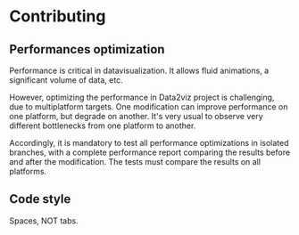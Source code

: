 # Contributing

## Performances optimization

Performance is critical in datavisualization. It allows fluid animations, 
a significant volume of data, etc.

However, optimizing the performance in Data2viz project is challenging, 
due to multiplatform targets. One modification can improve performance 
on one platform, but degrade on another. It's very usual to observe very 
different bottlenecks from one platform to another.

Accordingly, it is mandatory to test all performance optimizations in 
isolated branches, with a complete performance report comparing the 
results before and after the modification. The tests must compare 
the results on all platforms. 

## Code style
Spaces, NOT tabs.